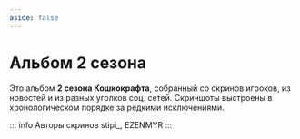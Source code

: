 ```yaml
---
aside: false
---
```


# Альбом 2 сезона

Это альбом **2 сезона Кошкокрафта**, собранный со скринов игроков, из новостей и из разных уголков соц. сетей. Скриншоты выстроены в хронологическом порядке за редкими исключениями.

::: info Авторы скринов
stipi_, EZENMYR
::: 

<Album season="2season" />